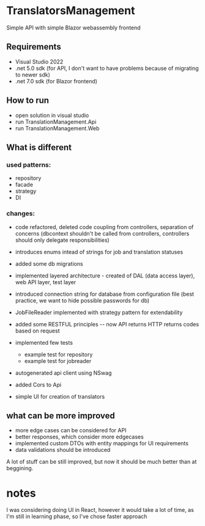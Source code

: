 # TranslatorsManagement

Simple API with simple Blazor webassembly frontend

## Requirements

- Visual Studio 2022
- .net 5.0 sdk (for API, I don't want to have problems because of migrating to newer sdk)
- .net 7.0 sdk (for Blazor frontend)


## How to run

- open solution in visual studio
- run TranslationManagement.Api
- run TranslationManagement.Web

## What is different

### used patterns:

- repository
- facade
- strategy
- DI


### changes:

- code refactored, deleted code coupling from controllers, separation of concerns (dbcontext shouldn't be called from controllers, controllers should only delegate responsibilities)

- introduces enums intead of strings for job and translation statuses

- added some db migrations

- implemented layered architecture - created of DAL (data access layer), web API layer, test layer

- introduced connection string for database from configuration file (best practice, we want to hide possible passwords for db)

- JobFileReader implemented with strategy pattern for extendability

- added some RESTFUL principles -- now API returns HTTP returns codes based on request

- implemented few tests
    - example test for repository
    - example test for jobreader

- autogenerated api client using NSwag

- added Cors to Api

- simple UI for creation of translators

## what can be more improved

- more edge cases can be considered for API
- better responses, which consider more edgecases
- implemented custom DTOs with entity mappings for UI requirements
- data validations should be introduced


A lot of stuff can be still improved, but now it should be much better than at beggining.

# notes

I was considering doing UI in React, however it would take a lot of time, as I'm still in learning phase, so I've chose faster approach  